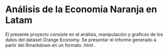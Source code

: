 # Análisis de la Economía Naranja en Latam

El presente proyecto consiste en el análisis, manipulación y graficos de los datos del dataset Orange Economy. Se presentar el informe generado a partir del Rmarkdown en un formato .html .
